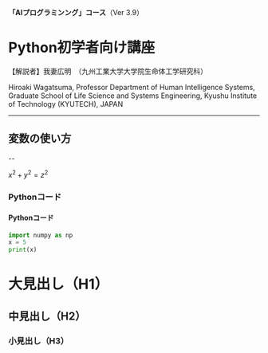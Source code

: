 **「AIプログラミンング」コース**（Ver 3.9）

# Python初学者向け講座

【解説者】我妻広明　（九州工業大学大学院生命体工学研究科）

Hiroaki  Wagatsuma, Professor
Department of Human Intelligence Systems,
Graduate School of Life Science and Systems Engineering,
Kyushu Institute of Technology   (KYUTECH), JAPAN

---

## 変数の使い方

--


$x^2 + y^2 = z^2$



### Pythonコード

#### Pythonコード

```python
import numpy as np
x = 5
print(x)
```



# 大見出し（H1）

## 中見出し（H2）

### 小見出し（H3）
